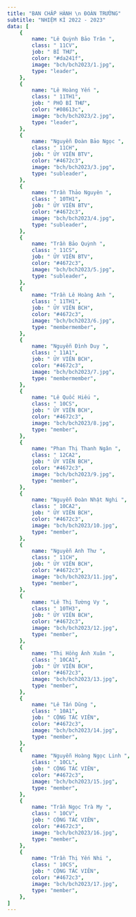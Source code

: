 ```yaml
---
title: "BAN CHẤP HÀNH \n ĐOÀN TRƯỜNG"
subtitle: "NHIỆM KÌ 2022 - 2023"
data: [
    {
        name: "Lê Quỳnh Bảo Trân ",
        class: " 11CV",
        job: " BÍ THƯ",
        color: "#da241f",
        image: "bch/bch2023/1.jpg",
        type: "leader",
    },
    {
        name: "Lê Hoàng Yến ",
        class: " 11TH1",
        job: " PHÓ BÍ THƯ",
        color: "#08613c",
        image: "bch/bch2023/2.jpg",
        type: "leader",
    },
    {
        name: "Nguyễn Đoàn Bảo Ngọc ",
        class: " 11CH",
        job: " ỦY VIÊN BTV",
        color: "#4672c3",
        image: "bch/bch2023/3.jpg",
        type: "subleader",
    },
    {
        name: "Trần Thảo Nguyên ",
        class: " 10TH1",
        job: " ỦY VIÊN BTV",
        color: "#4672c3",
        image: "bch/bch2023/4.jpg",
        type: "subleader",
    },
    {
        name: "Trần Bảo Quỳnh ",
        class: " 11CS",
        job: " ỦY VIÊN BTV",
        color: "#4672c3",
        image: "bch/bch2023/5.jpg",
        type: "subleader",
    },
    {
        name: "Trần Lê Hoàng Anh ",
        class: " 11TH1",
        job: " ỦY VIÊN BCH",
        color: "#4672c3",
        image: "bch/bch2023/6.jpg",
        type: "membermember",
    },
    {
        name: "Nguyễn Đình Duy ",
        class: " 11A1",
        job: " ỦY VIÊN BCH",
        color: "#4672c3",
        image: "bch/bch2023/7.jpg",
        type: "membermember",
    },
    {
        name: "Lê Quốc Hiếu ",
        class: " 10CS",
        job: " ỦY VIÊN BCH",
        color: "#4672c3",
        image: "bch/bch2023/8.jpg",
        type: "member",
    },
    {
        name: "Phan Thị Thanh Ngân ",
        class: " 12CA2",
        job: " ỦY VIÊN BCH",
        color: "#4672c3",
        image: "bch/bch2023/9.jpg",
        type: "member",
    },
    {
        name: "Nguyễn Đoàn Nhật Nghi ",
        class: " 10CA2",
        job: " ỦY VIÊN BCH",
        color: "#4672c3",
        image: "bch/bch2023/10.jpg",
        type: "member",
    },
    {
        name: "Nguyễn Anh Thư ",
        class: " 11CH",
        job: " ỦY VIÊN BCH",
        color: "#4672c3",
        image: "bch/bch2023/11.jpg",
        type: "member",
    },
    {
        name: "Lê Thị Tường Vy ",
        class: " 10TH3",
        job: " ỦY VIÊN BCH",
        color: "#4672c3",
        image: "bch/bch2023/12.jpg",
        type: "member",
    },
    {
        name: "Thi Hồng Ánh Xuân ",
        class: " 10CA1",
        job: " ỦY VIÊN BCH",
        color: "#4672c3",
        image: "bch/bch2023/13.jpg",
        type: "member",
    },
    {
        name: "Lê Tấn Dũng ",
        class: " 10A1",
        job: " CỘNG TÁC VIÊN",
        color: "#4672c3",
        image: "bch/bch2023/14.jpg",
        type: "member",
    },
    {
        name: "Nguyễn Hoàng Ngọc Linh ",
        class: " 10CL",
        job: " CỘNG TÁC VIÊN",
        color: "#4672c3",
        image: "bch/bch2023/15.jpg",
        type: "member",
    },
    {
        name: "Trần Ngọc Trà My ",
        class: " 10CV",
        job: " CỘNG TÁC VIÊN",
        color: "#4672c3",
        image: "bch/bch2023/16.jpg",
        type: "member",
    },
    {
        name: "Trần Thị Yến Nhi ",
        class: " 10CS",
        job: " CỘNG TÁC VIÊN",
        color: "#4672c3",
        image: "bch/bch2023/17.jpg",
        type: "member",
    },
]
---
```

